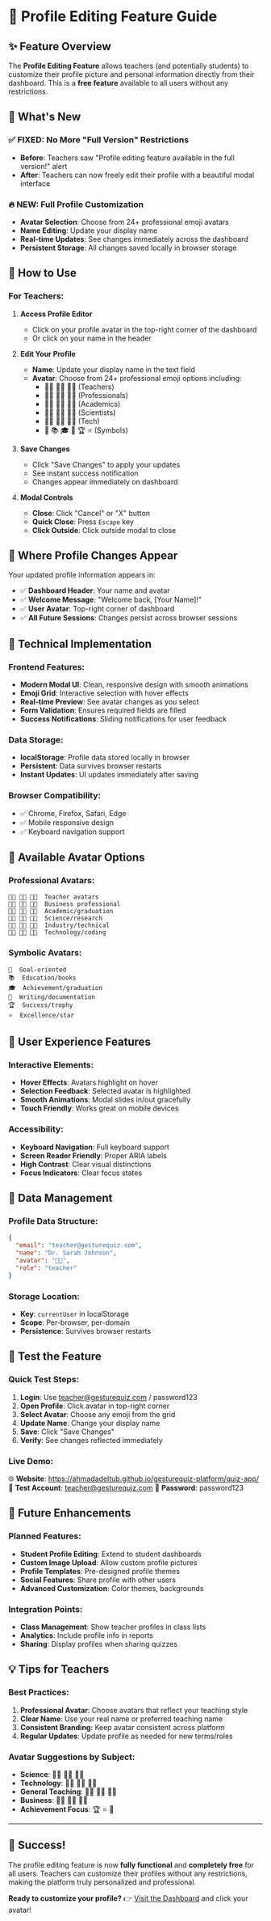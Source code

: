 # 👤 Profile Editing Feature Guide

## ✨ Feature Overview

The **Profile Editing Feature** allows teachers (and potentially students) to customize their profile picture and personal information directly from their dashboard. This is a **free feature** available to all users without any restrictions.

## 🎯 What's New

### ✅ **FIXED**: No More "Full Version" Restrictions
- **Before**: Teachers saw "Profile editing feature available in the full version!" alert
- **After**: Teachers can now freely edit their profile with a beautiful modal interface

### 🔥 **NEW**: Full Profile Customization
- **Avatar Selection**: Choose from 24+ professional emoji avatars
- **Name Editing**: Update your display name
- **Real-time Updates**: See changes immediately across the dashboard
- **Persistent Storage**: All changes saved locally in browser storage

## 🚀 How to Use

### For Teachers:

1. **Access Profile Editor**
   - Click on your profile avatar in the top-right corner of the dashboard
   - Or click on your name in the header

2. **Edit Your Profile**
   - **Name**: Update your display name in the text field
   - **Avatar**: Choose from 24+ professional emoji options including:
     - 👨‍🏫 👩‍🏫 🧑‍🏫 (Teachers)
     - 👨‍💼 👩‍💼 🧑‍💼 (Professionals)
     - 👨‍🎓 👩‍🎓 🧑‍🎓 (Academics)
     - 👨‍🔬 👩‍🔬 🧑‍🔬 (Scientists)
     - 👨‍💻 👩‍💻 🧑‍💻 (Tech)
     - 🎯 📚 🎓 📝 🏆 ⭐ (Symbols)

3. **Save Changes**
   - Click "Save Changes" to apply your updates
   - See instant success notification
   - Changes appear immediately on dashboard

4. **Modal Controls**
   - **Close**: Click "Cancel" or "X" button
   - **Quick Close**: Press `Escape` key
   - **Click Outside**: Click outside modal to close

## 📱 Where Profile Changes Appear

Your updated profile information appears in:
- ✅ **Dashboard Header**: Your name and avatar
- ✅ **Welcome Message**: "Welcome back, [Your Name]!"
- ✅ **User Avatar**: Top-right corner of dashboard
- ✅ **All Future Sessions**: Changes persist across browser sessions

## 🔧 Technical Implementation

### Frontend Features:
- **Modern Modal UI**: Clean, responsive design with smooth animations
- **Emoji Grid**: Interactive selection with hover effects
- **Real-time Preview**: See avatar changes as you select
- **Form Validation**: Ensures required fields are filled
- **Success Notifications**: Sliding notifications for user feedback

### Data Storage:
- **localStorage**: Profile data stored locally in browser
- **Persistent**: Data survives browser restarts
- **Instant Updates**: UI updates immediately after saving

### Browser Compatibility:
- ✅ Chrome, Firefox, Safari, Edge
- ✅ Mobile responsive design
- ✅ Keyboard navigation support

## 🎨 Available Avatar Options

### Professional Avatars:
```
👨‍🏫 👩‍🏫 🧑‍🏫  Teacher avatars
👨‍💼 👩‍💼 🧑‍💼  Business professional
👨‍🎓 👩‍🎓 🧑‍🎓  Academic/graduation
👨‍🔬 👩‍🔬 🧑‍🔬  Science/research
👨‍🏭 👩‍🏭 🧑‍🏭  Industry/technical
👨‍💻 👩‍💻 🧑‍💻  Technology/coding
```

### Symbolic Avatars:
```
🎯  Goal-oriented
📚  Education/books
🎓  Achievement/graduation
📝  Writing/documentation
🏆  Success/trophy
⭐  Excellence/star
```

## 🌟 User Experience Features

### Interactive Elements:
- **Hover Effects**: Avatars highlight on hover
- **Selection Feedback**: Selected avatar is highlighted
- **Smooth Animations**: Modal slides in/out gracefully
- **Touch Friendly**: Works great on mobile devices

### Accessibility:
- **Keyboard Navigation**: Full keyboard support
- **Screen Reader Friendly**: Proper ARIA labels
- **High Contrast**: Clear visual distinctions
- **Focus Indicators**: Clear focus states

## 🔄 Data Management

### Profile Data Structure:
```json
{
  "email": "teacher@gesturequiz.com",
  "name": "Dr. Sarah Johnson",
  "avatar": "👩‍🏫",
  "role": "teacher"
}
```

### Storage Location:
- **Key**: `currentUser` in localStorage
- **Scope**: Per-browser, per-domain
- **Persistence**: Survives browser restarts

## 🎯 Test the Feature

### Quick Test Steps:
1. **Login**: Use teacher@gesturequiz.com / password123
2. **Open Profile**: Click avatar in top-right corner
3. **Select Avatar**: Choose any emoji from the grid
4. **Update Name**: Change your display name
5. **Save**: Click "Save Changes"
6. **Verify**: See changes reflected immediately

### Live Demo:
🌐 **Website**: https://ahmadadeltub.github.io/gesturequiz-platform/quiz-app/
📧 **Test Account**: teacher@gesturequiz.com
🔐 **Password**: password123

## 🚀 Future Enhancements

### Planned Features:
- **Student Profile Editing**: Extend to student dashboards
- **Custom Image Upload**: Allow custom profile pictures
- **Profile Templates**: Pre-designed profile themes
- **Social Features**: Share profile with other users
- **Advanced Customization**: Color themes, backgrounds

### Integration Points:
- **Class Management**: Show teacher profiles in class lists
- **Analytics**: Include profile info in reports
- **Sharing**: Display profiles when sharing quizzes

## 💡 Tips for Teachers

### Best Practices:
1. **Professional Avatar**: Choose avatars that reflect your teaching style
2. **Clear Name**: Use your real name or preferred teaching name
3. **Consistent Branding**: Keep avatar consistent across platform
4. **Regular Updates**: Update profile as needed for new terms/roles

### Avatar Suggestions by Subject:
- **Science**: 👨‍🔬 👩‍🔬 🧑‍🔬
- **Technology**: 👨‍💻 👩‍💻 🧑‍💻
- **General Teaching**: 👨‍🏫 👩‍🏫 🧑‍🏫
- **Business**: 👨‍💼 👩‍💼 🧑‍💼
- **Achievement Focus**: 🏆 ⭐ 🎯

---

## 🎉 Success!

The profile editing feature is now **fully functional** and **completely free** for all users. Teachers can customize their profiles without any restrictions, making the platform truly personalized and professional.

**Ready to customize your profile?** 
👉 [Visit the Dashboard](https://ahmadadeltub.github.io/gesturequiz-platform/quiz-app/) and click your avatar!
